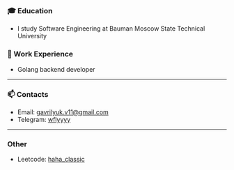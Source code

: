 ### 🎓 Education
- I study Software Engineering at Bauman Moscow State Technical University

### 💼 Work Experience
- Golang backend developer

---
### 📫 Contacts
- Email: [gavrilyuk.v11@gmail.com](mailto:gavrilyuk.v11@gmail.com)
- Telegram: [wflyyyy](https://t.me/wflyyyy)

--- 
### Other

- Leetcode: [haha_classic](https://leetcode.com/haha_classic/)
